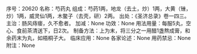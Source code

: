 序号：20620
名称：芍药丸
组成：芍药1两，地龙（去土，炒）1两，大黄（锉，炒）1两，威灵仙1两，木鳖子（去壳，研）2两。
出处：《圣济总录》卷一四三。
主治：肠风痔瘘，久不愈者。
加减：None
功效：None
用法用量：每服5丸，空心、食前茶清送下，日2次。
制备方法：上为末，将三分之一用醋1盏熬成膏，和余药末为丸，如梧桐子大。
临床应用：None
各家论述：None
用药禁忌：None
附注：None
